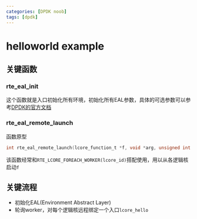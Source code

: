 ```yaml
---
categories: [DPDK noob]
tags: [dpdk]
---
```


# helloworld example

## 关键函数

### rte_eal_init
  
  这个函数就是入口初始化所有环境，初始化所有EAL参数，具体的可选参数可以参考[DPDK的官方文档](https://doc.dpdk.org/guides/linux_gsg/linux_eal_parameters.html)

### rte_eal_remote_launch
  
  函数原型

  ```c
  int rte_eal_remote_launch(lcore_function_t *f, void *arg, unsigned int worker_id)
  ```

  该函数经常和`RTE_LCORE_FOREACH_WORKER(lcore_id)`搭配使用，用以从各逻辑核启动`f`

## 关键流程

- 初始化EAL(Environment Abstract Layer)
- 轮询worker，对每个逻辑核远程绑定一个入口`lcore_hello`
